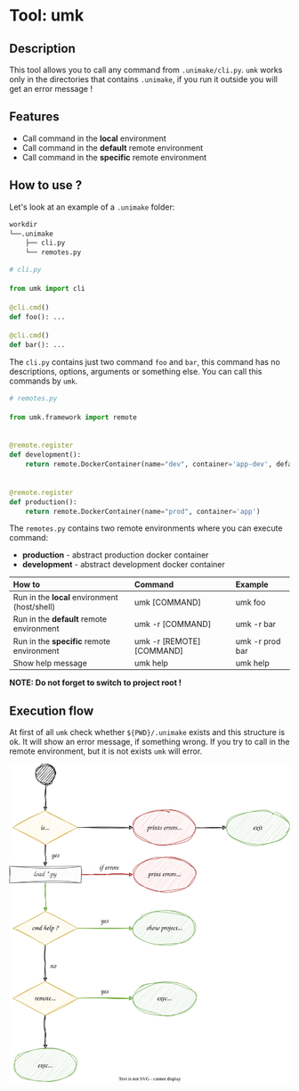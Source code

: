 # Tool: umk

## Description
This tool allows you to call any command from `.unimake/cli.py`. `umk` works only in the directories that contains 
`.unimake`, if you run it outside you will get an error message !

## Features
- Call command in the **local** environment
- Call command in the **default** remote environment
- Call command in the **specific** remote environment

## How to use ?
Let's look at an example of a `.unimake` folder:
```sh
workdir
└──.unimake
    ├── cli.py
    └── remotes.py
```

```python
# cli.py 

from umk import cli

@cli.cmd()
def foo(): ...

@cli.cmd()
def bar(): ...
```
The `cli.py` contains just two command `foo` and `bar`, this command has no descriptions, options, arguments or 
something else. You can call this commands by `umk`.

```python
# remotes.py 

from umk.framework import remote


@remote.register
def development():
    return remote.DockerContainer(name="dev", container='app-dev', default=True)


@remote.register
def production():
    return remote.DockerContainer(name="prod", container='app')
```
The `remotes.py` contains two remote environments where you can execute command:
- **production** - abstract production docker container
- **development** - abstract development docker container

| How to                                               | Command                   | Example         |
|:-----------------------------------------------------|:--------------------------|:----------------|
| Run in the **local** environment (host/shell)        | umk [COMMAND]             | umk foo         |
| Run in the **default** remote environment            | umk -r [COMMAND]          | umk -r bar      |
| Run in the **specific** remote environment           | umk -r [REMOTE] [COMMAND] | umk -r prod bar |
| Show help message                                    | umk help                  | umk help        |

**NOTE: Do not forget to switch to project root !**  

## Execution flow
At first of all `umk` check whether `${PWD}/.unimake` exists and this structure is ok. It will show an error message,
if something wrong. If you try to call in the remote environment, but it is not exists `umk` will error.

![umk-exec-flow.svg](diagrams%2Fumk-exec-flow.svg)

